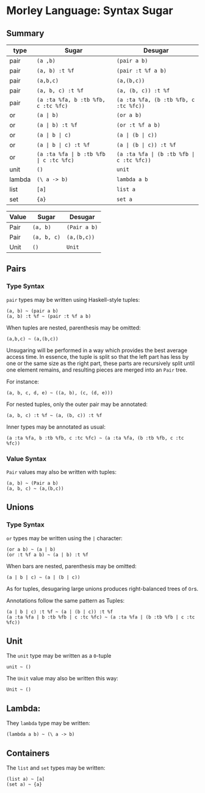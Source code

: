 # Morley Language: Syntax Sugar

## Summary

| type   | Sugar                                   | Desugar                                   |
|--------|-----------------------------------------|-------------------------------------------|
| pair   | `(a ,b)`                                | `(pair a b)`                              |
| pair   | `(a, b) :t %f`                          | `(pair :t %f a b)`                        |
| pair   | `(a,b,c)`                               | `(a,(b,c))`                               |
| pair   | `(a, b, c) :t %f`                       | `(a, (b, c)) :t %f`                       |
| pair   | `(a :ta %fa, b :tb %fb, c :tc %fc)`     | `(a :ta %fa, (b :tb %fb, c :tc %fc))`     |
| or     | `(a \| b)`                              | `(or a b)`                                |
| or     | `(a \| b) :t %f`                        | `(or :t %f a b)`                          |
| or     | `(a \| b \| c)`                         | `(a \| (b \| c))`                         |
| or     | `(a \| b \| c) :t %f`                   | `(a \| (b \| c)) :t %f`                   |
| or     | `(a :ta %fa \| b :tb %fb \| c :tc %fc)` | `(a :ta %fa \| (b :tb %fb \| c :tc %fc))` |
| unit   | `()`                                    | `unit`                                    |
| lambda | `(\ a -> b)`                            | `lambda a b`                              |
| list   | `[a]`                                   | `list a`                                  |
| set    | `{a}`                                   | `set a`                                   |



| Value | Sugar       | Desugar      |
|-------|-------------|--------------|
| Pair  | `(a, b)`    | `(Pair a b)` |
| Pair  | `(a, b, c)` | `(a,(b,c))`  |
| Unit  | `()`        | `Unit`       |

## Pairs

### Type Syntax
`pair` types may be written using Haskell-style tuples:

```
(a, b) ~ (pair a b)
(a, b) :t %f ~ (pair :t %f a b)
```

When tuples are nested, parenthesis may be omitted:

```
(a,b,c) ~ (a,(b,c))
```

Unsugaring will be performed in a way which provides the best average access time.
In essence, the tuple is split so that the left part has less by one
or the same size as the right part, these parts are recursively split
until one element remains, and resulting pieces are merged into an `Pair` tree.

For instance:

```
(a, b, c, d, e) ~ ((a, b), (c, (d, e)))
```

For nested tuples, only the outer pair may be annotated:

```
(a, b, c) :t %f ~ (a, (b, c)) :t %f
```

Inner types may be annotated as usual:

```
(a :ta %fa, b :tb %fb, c :tc %fc) ~ (a :ta %fa, (b :tb %fb, c :tc %fc))
```

### Value Syntax

`Pair` values may also be written with tuples:

```
(a, b) ~ (Pair a b)
(a, b, c) ~ (a,(b,c))
```

## Unions

### Type Syntax

`or` types may be written using the `|` character:

```
(or a b) ~ (a | b)
(or :t %f a b) ~ (a | b) :t %f
```

When bars are nested, parenthesis may be omitted:

```
(a | b | c) ~ (a | (b | c))
```

As for tuples, desugaring large unions produces right-balanced trees of `Or`s.

Annotations follow the same pattern as Tuples:
```
(a | b | c) :t %f ~ (a | (b | c)) :t %f
(a :ta %fa | b :tb %fb | c :tc %fc) ~ (a :ta %fa | (b :tb %fb | c :tc %fc))
```

## Unit

The `unit` type may be written as a `0`-tuple

```
unit ~ ()
```

The `Unit` value may also be written this way:

```
Unit ~ ()
```

## Lambda:

They `lambda` type may be written:

```
(lambda a b) ~ (\ a -> b)
```

## Containers

The `list` and `set` types may be written:

```
(list a) ~ [a]
(set a) ~ {a}
```
